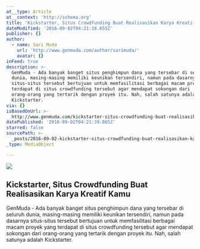 ```yaml
---
at__type: Article
at__context: 'http://schema.org'
title: 'Kickstarter, Situs Crowdfunding Buat Realisasikan Karya Kreatif Kamu'
dateModified: '2016-09-02T04:21:38.655Z'
publisher: {}
author:
  - name: Sari Muda
    url: 'http://www.genmuda.com/author/sarimuda/'
    avatar: {}
inFeed: true
description: >-
  GenMuda - Ada banyak banget situs penghimpun dana yang tersebar di seluruh
  dunia, masing-masing memiliki keunikan tersendiri, namun pada dasarnya
  situs-situs tersebut bertujuan untuk memfasilitasi berbagai macam proyek yang
  terdapat di situs crowdfunding tersebut agar mendapat sokongan dari
  orang-orang yang tertarik dengan proyek itu. Nah, salah satunya adalah
  Kickstarter.
via: {}
isBasedOnUrl: >-
  http://www.genmuda.com/kickstarter-situs-crowdfunding-buat-realisasikan-karya-kreatif-kamu/
datePublished: '2016-09-02T04:21:39.865Z'
starred: false
sourcePath: >-
  _posts/2016-09-02-kickstarter-situs-crowdfunding-buat-realisasikan-karya-krea.md
_type: MediaObject

---
```

<article style=""><img src="http://www.genmuda.com/wp-content/uploads/2015/09/Erk-fin-med1.jpg" /><h1>Kickstarter, Situs Crowdfunding Buat Realisasikan Karya Kreatif Kamu</h1><p>GenMuda - Ada banyak banget situs penghimpun dana yang tersebar di seluruh dunia, masing-masing memiliki keunikan tersendiri, namun pada dasarnya situs-situs tersebut bertujuan untuk memfasilitasi berbagai macam proyek yang terdapat di situs crowdfunding tersebut agar mendapat sokongan dari orang-orang yang tertarik dengan proyek itu. Nah, salah satunya adalah Kickstarter.</p></article>